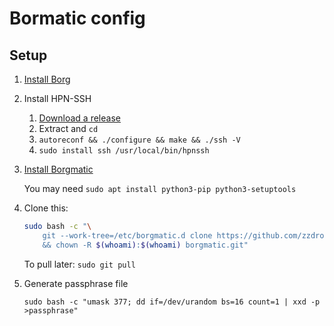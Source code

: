 # Bormatic config

## Setup

1. [Install Borg](https://borgbackup.readthedocs.io/en/stable/installation.html)

2. Install HPN-SSH
   1. [Download a release](https://github.com/rapier1/openssh-portable/releases)
   2. Extract and `cd`
   3. `autoreconf && ./configure && make && ./ssh -V`
   4. `sudo install ssh /usr/local/bin/hpnssh`

3. [Install Borgmatic](https://torsion.org/borgmatic/docs/how-to/set-up-backups/#installation)

   You may need `sudo apt install python3-pip python3-setuptools`

4. Clone this:
    ```sh
    sudo bash -c "\
        git --work-tree=/etc/borgmatic.d clone https://github.com/zzdroide/borgmatic borgmatic.git \
        && chown -R $(whoami):$(whoami) borgmatic.git"
    ```
    To pull later: `sudo git pull`

5. Generate passphrase file

    `sudo bash -c "umask 377; dd if=/dev/urandom bs=16 count=1 | xxd -p >passphrase"`
